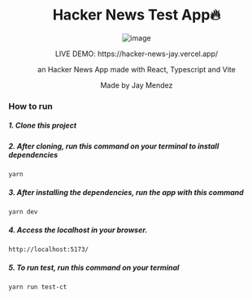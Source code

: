 <div align="center">
  <h1>Hacker News Test App🔥</h1>

  ![image](https://github.com/jaymendez/hacker-news/assets/28770143/3086cff2-cbad-47c1-987e-baa7916f4509)

  <p> LIVE DEMO: https://hacker-news-jay.vercel.app/ </p>
  <p>an Hacker News App made with React, Typescript and Vite</p>
  
  <p>Made by Jay Mendez</p>
</div>
<div>

### How to run
##### 1. Clone this project
##### 2. After cloning, run this command on your terminal to install dependencies
```
yarn
```
##### 3. After installing the dependencies, run the app with this command
```
yarn dev
```
##### 4. Access the localhost in your browser.
```
http://localhost:5173/
```
##### 5. To run test, run this command on your terminal
```
yarn run test-ct
```


</div>
